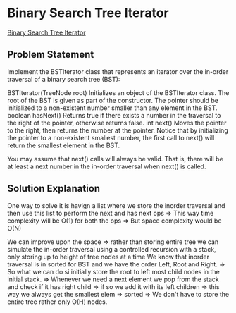 # Binary Search Tree Iterator

[Binary Search Tree Iterator](https://leetcode.com/problems/binary-search-tree-iterator/description/)

## Problem Statement

Implement the BSTIterator class that represents an iterator over the in-order traversal of a binary search tree (BST):

BSTIterator(TreeNode root) Initializes an object of the BSTIterator class. The root of the BST is given as part of the constructor. The pointer should be initialized to a non-existent number smaller than any element in the BST.
boolean hasNext() Returns true if there exists a number in the traversal to the right of the pointer, otherwise returns false.
int next() Moves the pointer to the right, then returns the number at the pointer.
Notice that by initializing the pointer to a non-existent smallest number, the first call to next() will return the smallest element in the BST.

You may assume that next() calls will always be valid. That is, there will be at least a next number in the in-order traversal when next() is called.

## Solution Explanation

One way to solve it is havign a list where we store the inorder traversal and then use this list to perform the next and has next ops
    => This way time complexity will be O(1) for both the ops
    => But space complexity would be O(N)

We can improve upon the space => rather than storing entire tree we can simulate the in-order traversal using a controlled recursion with a stack, only storing up to height of tree nodes at a time
We know that inorder traversal is in sorted for BST and we have the order Left, Root and Right.
=> So what we can do si initially store the root to left most child nodes in the initial stack.
=> Whenever we need a next element we pop from the stack and check if it has right child
    => if so we add it with its left children => this way we always get the smallest elem => sorted
    => We don't have to store the entire tree rather only O(H) nodes.
